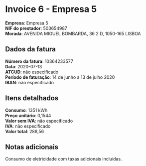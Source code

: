 # Invoice 6 - Empresa 5

**Empresa**: Empresa 5  
**NIF do prestador**: 503654987  
**Morada**: AVENIDA MIGUEL BOMBARDA, 36 2 D, 1050-165 LISBOA  

## Dados da fatura

**Número da fatura**: 10364233577  
**Data**: 2020-07-13  
**ATCUD**: não especificado  
**Período de faturação**: 14 de junho a 13 de julho 2020  
**IBAN**: não especificado  

## Itens detalhados

**Consumo**: 1351 kWh  
**Preço unitário**: 0,1544  
**Valor sem IVA**: não especificado  
**IVA**: não especificado  
**Valor total**: 288,56

## Notas adicionais

Consumo de eletricidade com taxas adicionais incluídas.
